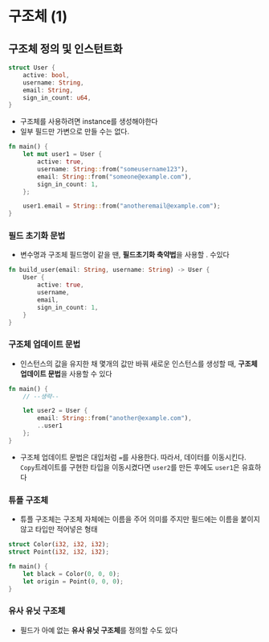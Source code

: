 # 구조체 (1)

## 구조체 정의 및 인스턴트화 
```rust
struct User {
    active: bool,
    username: String,
    email: String,
    sign_in_count: u64,
}
```
- 구조체를 사용하려면 instance를 생성해야한다
- 일부 필드만 가변으로 만들 수는 없다.
```rust
fn main() {
    let mut user1 = User {
        active: true,
        username: String::from("someusername123"),
        email: String::from("someone@example.com"),
        sign_in_count: 1,
    };

    user1.email = String::from("anotheremail@example.com");
}
```
### 필드 초기화 문법
- 변수명과 구조체 필드명이 같을 땐, **필드초기화 축약법**을 사용할 . 수있다
```rust
fn build_user(email: String, username: String) -> User {
    User {
        active: true,
        username,
        email,
        sign_in_count: 1,
    }
}
```
### 구조체 업데이트 문법 
- 인스턴스의 값을 유지한 채 몇개의 값만 바꿔 새로운 인스턴스를 생성할 때, **구조체 업데이트 문법**을 사용할 수 있다
```rust
fn main() {
    // --생략--

    let user2 = User {
        email: String::from("another@example.com"),
        ..user1
    };
}
```
- 구조체 업데이트 문법은 대입처럼 `=`를 사용한다. 따라서, 데이터를 이동시킨다. `Copy`트레이트를 구현한 타입을 이동시켰다면 `user2`를 만든 후에도 `user1`은 유효하다

### 튜플 구조체 
- 튜플 구조체는 구조체 자체에는 이름을 주어 의미를 주지만 필드에는 이름을 붙이지 않고 타입만 적어넣은 형태
```rust
struct Color(i32, i32, i32);
struct Point(i32, i32, i32);

fn main() {
    let black = Color(0, 0, 0);
    let origin = Point(0, 0, 0);
}
```
### 유사 유닛 구조체
- 필드가 아예 없는 **유사 유닛 구조체**를 정의할 수도 있다

